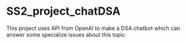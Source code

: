 # SS2_project_chatDSA
This project uses API from OpenAI to make a DSA chatbot which can answer some specialize issues about this topic
